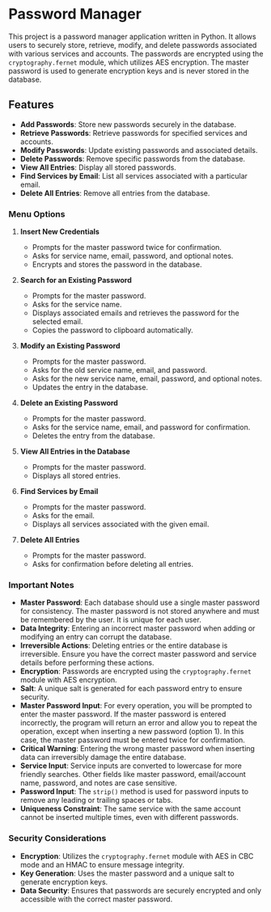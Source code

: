 # Password Manager

This project is a password manager application written in Python. It allows users to securely store, retrieve, modify, and delete passwords associated with various services and accounts. The passwords are encrypted using the `cryptography.fernet` module, which utilizes AES encryption. The master password is used to generate encryption keys and is never stored in the database.

## Features

- **Add Passwords**: Store new passwords securely in the database.
- **Retrieve Passwords**: Retrieve passwords for specified services and accounts.
- **Modify Passwords**: Update existing passwords and associated details.
- **Delete Passwords**: Remove specific passwords from the database.
- **View All Entries**: Display all stored passwords.
- **Find Services by Email**: List all services associated with a particular email.
- **Delete All Entries**: Remove all entries from the database.


### Menu Options

1. **Insert New Credentials**
   - Prompts for the master password twice for confirmation.
   - Asks for service name, email, password, and optional notes.
   - Encrypts and stores the password in the database.

2. **Search for an Existing Password**
   - Prompts for the master password.
   - Asks for the service name.
   - Displays associated emails and retrieves the password for the selected email.
   - Copies the password to clipboard automatically.

3. **Modify an Existing Password**
   - Prompts for the master password.
   - Asks for the old service name, email, and password.
   - Asks for the new service name, email, password, and optional notes.
   - Updates the entry in the database.

4. **Delete an Existing Password**
   - Prompts for the master password.
   - Asks for the service name, email, and password for confirmation.
   - Deletes the entry from the database.

5. **View All Entries in the Database**
   - Prompts for the master password.
   - Displays all stored entries.

6. **Find Services by Email**
   - Prompts for the master password.
   - Asks for the email.
   - Displays all services associated with the given email.

7. **Delete All Entries**
   - Prompts for the master password.
   - Asks for confirmation before deleting all entries.

### Important Notes

- **Master Password**: Each database should use a single master password for consistency. The master password is not stored anywhere and must be remembered by the user. It is unique for each user.
- **Data Integrity**: Entering an incorrect master password when adding or modifying an entry can corrupt the database.
- **Irreversible Actions**: Deleting entries or the entire database is irreversible. Ensure you have the correct master password and service details before performing these actions.
- **Encryption**: Passwords are encrypted using the `cryptography.fernet` module with AES encryption.
- **Salt**: A unique salt is generated for each password entry to ensure security.
- **Master Password Input**: For every operation, you will be prompted to enter the master password. If the master password is entered incorrectly, the program will return an error and allow you to repeat the operation, except when inserting a new password (option 1). In this case, the master password must be entered twice for confirmation.
- **Critical Warning**: Entering the wrong master password when inserting data can irreversibly damage the entire database.
- **Service Input**: Service inputs are converted to lowercase for more friendly searches. Other fields like master password, email/account name, password, and notes are case sensitive.
- **Password Input**: The `strip()` method is used for password inputs to remove any leading or trailing spaces or tabs.
- **Uniqueness Constraint**: The same service with the same account cannot be inserted multiple times, even with different passwords.


### Security Considerations

- **Encryption**: Utilizes the `cryptography.fernet` module with AES in CBC mode and an HMAC to ensure message integrity.
- **Key Generation**: Uses the master password and a unique salt to generate encryption keys.
- **Data Security**: Ensures that passwords are securely encrypted and only accessible with the correct master password.
